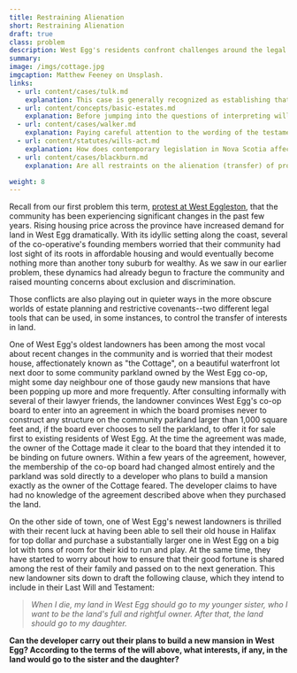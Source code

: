 ```yaml
---
title: Restraining Alienation
short: Restraining Alienation
draft: true
class: problem
description: West Egg's residents confront challenges around the legal tools available to restrain alienation and thereby influence the future of their community. 
summary: 
image: /imgs/cottage.jpg
imgcaption: Matthew Feeney on Unsplash.
links:
  - url: content/cases/tulk.md
    explanation: This case is generally recognized as establishing that certain agreements with respect to real property can "run with the land". Following the reasoning in Tulk v Moxhay, what conditions need to be present in order for this to happen? 
  - url: content/concepts/basic-estates.md
    explanation: Before jumping into the questions of interpreting wills raised in our problem this week, it is helpful to understand some of the basic building blocks of the doctrine of estates.
  - url: content/cases/walker.md
    explanation: Paying careful attention to the wording of the testamentary bequests in our problem and in Walker, you will notice some similarities as well as differences. What is the conflict or problem that arises in Walker and how does the court resolve it? Can this same logic be extended to our problem this week? 
  - url: content/statutes/wills-act.md
    explanation: How does contemporary legislation in Nova Scotia affect the interpretation of the will in our problem this week? 
  - url: content/cases/blackburn.md
    explanation: Are all restraints on the alienation (transfer) of property invalid? If some attempts to restrain alienation are valid, how do we distinguish them from those that are clearly invalid?

weight: 8
---
```


Recall from our first problem this term, [protest at West Eggleston](), that the community has been experiencing significant changes in the past few years. Rising housing price across the province have increased demand for land in West Egg dramatically. With its idyllic setting along the coast, several of the co-operative's founding members worried that their community had lost sight of its roots in affordable housing and would eventually become nothing more than another tony suburb for wealthy. As we saw in our earlier problem, these dynamics had already begun to fracture the community and raised mounting concerns about exclusion and discrimination. 

Those conflicts are also playing out in quieter ways in the more obscure worlds of estate planning and restrictive covenants--two different legal tools that can be used, in some instances, to control the transfer of interests in land. 

One of West Egg's oldest landowners has been among the most vocal about recent changes in the community and is worried that their modest house, affectionately known as "the Cottage", on a beautiful waterfront lot next door to some community parkland owned by the West Egg co-op, might some day neighbour one of those gaudy new mansions that have been popping up more and more frequently. After consulting informally with several of their lawyer friends, the landowner convinces West Egg's co-op board to enter into an agreement in which the board promises never to construct any structure on the community parkland larger than 1,000 square feet and, if the board ever chooses to sell the parkland, to offer it for sale first to existing residents of West Egg. At the time the agreement was made, the owner of the Cottage made it clear to the board that they intended it to be binding on future owners. Within a few years of the agreement, however, the membership of the co-op board had changed almost entirely and the parkland was sold directly to a developer who plans to build a mansion exactly as the owner of the Cottage feared. The developer claims to have had no knowledge of the agreement described above when they purchased the land. 

On the other side of town, one of West Egg's newest landowners is thrilled with their recent luck at having been able to sell their old house in Halifax for top dollar and purchase a substantially larger one in West Egg on a big lot with tons of room for their kid to run and play. At the same time, they have started to worry about how to ensure that their good fortune is shared among the rest of their family and passed on to the next generation. This new landowner sits down to draft the following clause, which they intend to include in their Last Will and Testament:

> *When I die, my land in West Egg should go to my younger sister, who I want to be the land's full and rightful owner. After that, the land should go to my daughter.* 

**Can the developer carry out their plans to build a new mansion in West Egg? According to the terms of the will above, what interests, if any, in the land would go to the sister and the daughter?**

